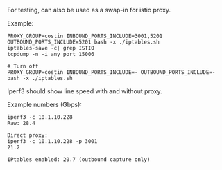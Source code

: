 For testing, can also be used as a swap-in for istio proxy.

Example:

```
PROXY_GROUP=costin INBOUND_PORTS_INCLUDE=3001,5201 OUTBOUND_PORTS_INCLUDE=5201 bash -x ./iptables.sh
iptables-save -c| grep ISTIO
tcpdump -n -i any port 15006

# Turn off
PROXY_GROUP=costin INBOUND_PORTS_INCLUDE=- OUTBOUND_PORTS_INCLUDE=- bash -x ./iptables.sh

```

Iperf3 should show line speed with and without proxy.

Example numbers (Gbps):

``` 
iperf3 -c 10.1.10.228
Raw: 28.4 

Direct proxy:
iperf3 -c 10.1.10.228 -p 3001
21.2

IPtables enabled: 20.7 (outbound capture only)



```
